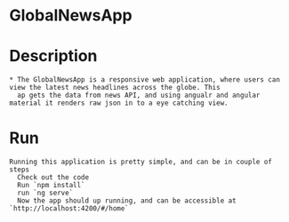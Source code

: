 # GlobalNewsApp
  # Description
    * The GlobalNewsApp is a responsive web application, where users can view the latest news headlines across the globe. This 
      ap gets the data from news API, and using angualr and angular material it renders raw json in to a eye catching view.
  # Run
    Running this application is pretty simple, and can be in couple of steps
      Check out the code
      Run `npm install`
      run `ng serve`
      Now the app should up running, and can be accessible at `http://localhost:4200/#/home`